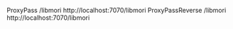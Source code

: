 ProxyPass /libmori http://localhost:7070/libmori
ProxyPassReverse /libmori http://localhost:7070/libmori
